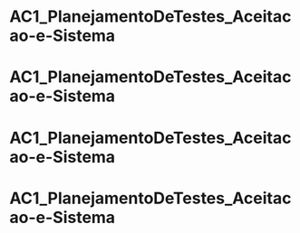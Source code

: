 # AC1_PlanejamentoDeTestes_Aceitacao-e-Sistema
# AC1_PlanejamentoDeTestes_Aceitacao-e-Sistema
# AC1_PlanejamentoDeTestes_Aceitacao-e-Sistema
# AC1_PlanejamentoDeTestes_Aceitacao-e-Sistema
